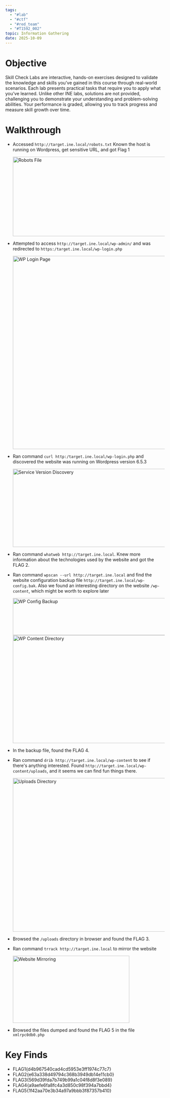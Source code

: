 ```yaml
---
tags:
  - "#lab"
  - "#ctf"
  - "#red_team"
  - "#T1592_002"
topic: Information Gathering
date: 2025-10-09
---
```

# Objective

Skill Check Labs are interactive, hands-on exercises designed to validate the knowledge and skills you’ve gained in this course through real-world scenarios. Each lab presents practical tasks that require you to apply what you’ve learned. Unlike other INE labs, solutions are not provided, challenging you to demonstrate your understanding and problem-solving abilities. Your performance is graded, allowing you to track progress and measure skill growth over time.

# Walkthrough

- Accessed `http://target.ine.local/robots.txt` Known the host is running on Wordpress, get sensitive URL, and got Flag 1

  <img width="677" height="251" alt="Robots File" src="https://github.com/user-attachments/assets/c2a6ac34-37b0-4f06-b074-6bea8337f4d6" />

- Attempted to access `http://target.ine.local/wp-admin/` and was redirected to `https:/target.ine.local/wp-login.php`

  <img width="1015" height="610" alt="WP Login Page" src="https://github.com/user-attachments/assets/aae84215-d9b4-4dfe-81cb-048be4a50ced" />

- Ran command `curl http:/target.ine.local/wp-login.php` and discovered the website was running on Wordpress version 6.5.3

  <img width="911" height="247" alt="Service Version Discovery" src="https://github.com/user-attachments/assets/abdd860c-dc17-4ae8-8142-573dea39f33c" />

- Ran command `whatweb http://target.ine.local`. Knew more information about the technologies used by the website and got the FLAG 2.
  
- Ran command `wpscan --url http://target.ine.local` and find the website configuration backup file `http://target.ine.local/wp-config.bak`. Also we found an interesting directory on the website `/wp-content`, which might be worth to explore later

  <img width="791" height="117" alt="WP Config Backup" src="https://github.com/user-attachments/assets/9ccf227f-3822-4a08-b714-254344a41e0d" />

  <img width="1241" height="341" alt="WP Content Directory" src="https://github.com/user-attachments/assets/17e33b4b-0e4b-42da-8260-a558b1a214a4" />


- In the backup file, found the FLAG 4.

- Ran command `drib http://target.ine.local/wp-content` to see if there's anything interested. Found `http://target.ine.local/wp-content/uploads`, and it seems we can find fun things there.

  <img width="736" height="485" alt="Uploads Directory" src="https://github.com/user-attachments/assets/8ef8af64-4995-4c98-8a49-0e7df2b89086" />

- Browsed the `/uploads` directory in browser and found the FLAG 3.

- Ran command `trrack http://target.ine.local` to mirror the website

  <img width="368" height="212" alt="Website Mirroring" src="https://github.com/user-attachments/assets/483203e8-2a90-4da7-af8a-cbe19ad97bfa" />

- Browsed the files dumped and found the FLAG 5 in the file `xmlrpc0db0.php`

# Key Finds
- FLAG1{d4b967540cad4cd5953e3ff1974c77c7}
- FLAG2{e63a338d49794c368b3949db14e11cb0}
- FLAG3{569d39fda7b749b99a1c04f8d8f3e089}
- FLAG4{a9aefe6fa8fc4a3d850c98f394a7bbd4}
- FLAG5{1f42aa70e3b34a97a9bbb3f87357b410}
